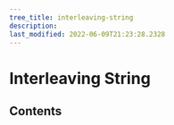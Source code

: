 ```yaml
---
tree_title: interleaving-string
description: 
last_modified: 2022-06-09T21:23:28.2328
---
```


# Interleaving String

## Contents
